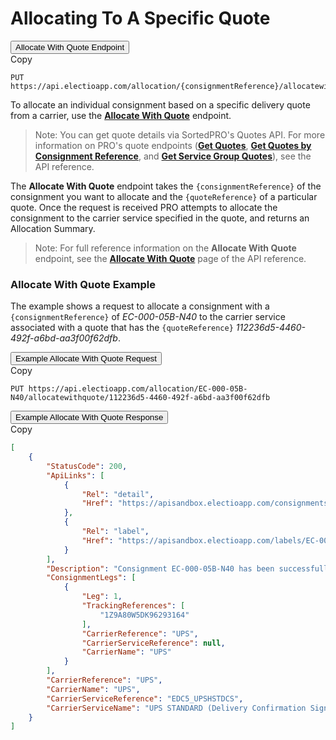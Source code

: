 # Allocating To A Specific Quote

<div class="tab">
    <button class="staticTabButton">Allocate With Quote Endpoint</button>
    <div class="copybutton" onclick="CopyToClipboard(this, 'allocateWithQuoteEndpoint')"><span class='glyphicon glyphicon-copy'></span><span class='copy'>Copy</span></div>
</div>

<div id="allocateWithQuoteEndpoint" class="staticTabContent" onclick="CopyToClipboard(this, 'allocateWithQuoteEndpoint')">

```
PUT https://api.electioapp.com/allocation/{consignmentReference}/allocatewithquote/{quoteReference}
```

</div>  

To allocate an individual consignment based on a specific delivery quote from a carrier, use the **[Allocate With Quote](https://docs.electioapp.com/#/api/AllocateWithQuote)** endpoint.

> <span class="note-header">Note:</span>
>  You can get quote details via SortedPRO's Quotes API. For more information on PRO's quote endpoints (<strong><a href="https://docs.electioapp.com/#/api/GetQuotes">Get Quotes</a></strong>, <strong><a href="https://docs.electioapp.com/#/api/GetQuotesbyConsignmentReference">Get Quotes by Consignment Reference</a></strong>, and <strong><a href="https://docs.electioapp.com/#/api/GetServiceGroupQuotes">Get Service Group Quotes</a></strong>), see the API reference.

The **Allocate With Quote** endpoint takes the `{consignmentReference}` of the consignment you want to allocate and the `{quoteReference}` of a particular quote. Once the request is received PRO attempts to allocate the consignment to the carrier service specified in the quote, and returns an Allocation Summary.

> <span class="note-header">Note:</span>
>  For full reference information on the <strong>Allocate With Quote</strong> endpoint, see the <strong><a href="https://docs.electioapp.com/#/api/AllocateWithQuote">Allocate With Quote</a></strong> page of the API reference.

### Allocate With Quote Example

The example shows a request to allocate a consignment with a `{consignmentReference}` of _EC-000-05B-N40_ to the carrier service associated with a quote that has the `{quoteReference}` _112236d5-4460-492f-a6bd-aa3f00f62dfb_.

<div class="tab">
    <button class="staticTabButton">Example Allocate With Quote Request</button>
    <div class="copybutton" onclick="CopyToClipboard(this, 'allocateWithQuoteRequest')"><span class='glyphicon glyphicon-copy'></span><span class='copy'>Copy</span></div>
</div>

<div id="allocateWithQuoteRequest" class="staticTabContent" onclick="CopyToClipboard(this, 'allocateWithQuoteRequest')">

```
PUT https://api.electioapp.com/allocation/EC-000-05B-N40/allocatewithquote/112236d5-4460-492f-a6bd-aa3f00f62dfb
```

</div>  

<div class="tab">
    <button class="staticTabButton">Example Allocate With Quote Response</button>
    <div class="copybutton" onclick="CopyToClipboard(this, 'allocateWithQuoteResponse')"><span class='glyphicon glyphicon-copy'></span><span class='copy'>Copy</span></div>
</div>

<div id="allocateWithQuoteResponse" class="staticTabContent" onclick="CopyToClipboard(this, 'allocateWithQuoteResponse')">

```json
[
    {
        "StatusCode": 200,
        "ApiLinks": [
            {
                "Rel": "detail",
                "Href": "https://apisandbox.electioapp.com/consignments/EC-000-05B-N40"
            },
            {
                "Rel": "label",
                "Href": "https://apisandbox.electioapp.com/labels/EC-000-05B-N40"
            }
        ],
        "Description": "Consignment EC-000-05B-N40 has been successfully allocated with UPS STANDARD (Delivery Confirmation Signature Required) for shipping on 18/06/2019 17:00:00 +00:00",
        "ConsignmentLegs": [
            {
                "Leg": 1,
                "TrackingReferences": [
                    "1Z9A80W5DK96293164"
                ],
                "CarrierReference": "UPS",
                "CarrierServiceReference": null,
                "CarrierName": "UPS"
            }
        ],
        "CarrierReference": "UPS",
        "CarrierName": "UPS",
        "CarrierServiceReference": "EDC5_UPSHSTDCS",
        "CarrierServiceName": "UPS STANDARD (Delivery Confirmation Signature Required)"
    }
]
```

</div>  


<script src="../../scripts/requesttabs.js"></script>
<script src="../../scripts/responsetabs.js"></script>
<script src="../../scripts/copy.js"></script>